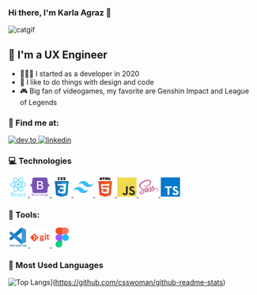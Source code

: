 ### Hi there, I'm Karla Agraz 👋

![catgif](https://user-images.githubusercontent.com/41929489/144757407-64bd4005-dbba-490f-a600-bb02ee2ab5ac.gif)

## 🦄 I'm a UX Engineer
- 👩🏽‍💻 I started as a developer in 2020
- 🎨 I like to do things with design and code
- 🎮 Big fan of videogames, my favorite are Genshin Impact and League of Legends

### 🔎   Find me at:
  <a href="https://dev.to/csswoman" rel="nofollow">
    <img
      src="https://img.shields.io/badge/dev.to-0A0A0A?style=for-the-badge&logo=dev.to&logoColor=white"
      alt="dev.to"
      width="98"
      height="28"
      style="max-width: 100%"
    />
  </a>
    <a href="https://www.linkedin.com/in/csswoman/" rel="nofollow">
    <img
      src="https://img.shields.io/badge/LinkedIn-0077B5?style=for-the-badge&logo=linkedin&logoColor=white"
      alt="linkedin"
      width="111"
      height="28"
      style="max-width: 100%"
    />
  </a>
<br/>


### 💻  Technologies
<p align="left" dir="auto">
   <a href="https://reactjs.org/" rel="nofollow">
    <img
      src="https://raw.githubusercontent.com/devicons/devicon/master/icons/react/react-original-wordmark.svg"
      alt="react"
      width="40"
      height="40"
      style="max-width: 100%"
    />
  </a>
  <a href="https://getbootstrap.com" rel="nofollow">
    <img
      src="https://raw.githubusercontent.com/devicons/devicon/master/icons/bootstrap/bootstrap-plain-wordmark.svg"
      alt="bootstrap"
      width="40"
      height="40"
      style="max-width: 100%"
    />
  </a>
  <a href="https://www.w3schools.com/css/" rel="nofollow">
    <img
      src="https://raw.githubusercontent.com/devicons/devicon/master/icons/css3/css3-original-wordmark.svg"
      alt="css3"
      width="40"
      height="40"
      style="max-width: 100%"
    />
  </a>
  <a href="https://tailwindcss.com/" rel="nofollow">
    <img
      src="https://github.com/devicons/devicon/blob/master/icons/tailwindcss/tailwindcss-plain.svg"
      alt="express"
      width="40"
      height="40"
      style="max-width: 100%"
    />
  </a>
  <a href="https://www.w3.org/html/" rel="nofollow">
    <img
      src="https://raw.githubusercontent.com/devicons/devicon/master/icons/html5/html5-original-wordmark.svg"
      alt="html5"
      width="40"
      height="40"
      style="max-width: 100%"
    />
  </a>
  <a
    href="https://developer.mozilla.org/en-US/docs/Web/JavaScript"
    rel="nofollow"
  >
    <img
      src="https://raw.githubusercontent.com/devicons/devicon/master/icons/javascript/javascript-original.svg"
      alt="javascript"
      width="40"
      height="40"
      style="max-width: 100%"
    />
  </a>
  <a href="https://sass-lang.com" rel="nofollow">
    <img
      src="https://raw.githubusercontent.com/devicons/devicon/master/icons/sass/sass-original.svg"
      alt="sass"
      width="40"
      height="40"
      style="max-width: 100%"
    />
  </a>
  <a href="https://www.typescriptlang.org/" rel="nofollow">
    <img
      src="https://raw.githubusercontent.com/devicons/devicon/master/icons/typescript/typescript-original.svg"
      alt="typescript"
      width="40"
      height="40"
      style="max-width: 100%"
    />
  </a>
</p>

### 🔨  Tools:
<p align="left" dir="auto">
    <a href="https://code.visualstudio.com/" rel="nofollow">
    <img
      src="https://github.com/devicons/devicon/blob/master/icons/vscode/vscode-original-wordmark.svg"
      alt="vscode"
      width="40"
      height="40"
      style="max-width: 100%"
    />
  </a>
  <a href="https://git-scm.com/" rel="nofollow">
    <img
      src="https://github.com/devicons/devicon/blob/master/icons/git/git-plain-wordmark.svg"
      alt="git"
      width="40"
      height="40"
      style="max-width: 100%"
    />
  </a>
    <a href="https://www.figma.com/" rel="nofollow">
    <img
      src="https://github.com/devicons/devicon/blob/master/icons/figma/figma-original.svg"
      alt="figma"
      width="40"
      height="40"
      style="max-width: 100%"
    />
  </a>
 </p>

### 📙 Most Used Languages
![Top Langs](https://github-readme-stats.vercel.app/api?username=csswoman&show_icons=true&theme=outrun)](https://github.com/csswoman/github-readme-stats)
